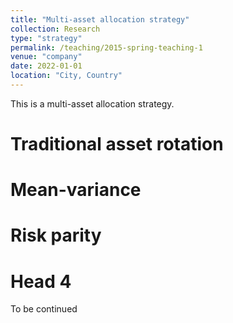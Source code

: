 ```yaml
---
title: "Multi-asset allocation strategy"
collection: Research
type: "strategy"
permalink: /teaching/2015-spring-teaching-1
venue: "company"
date: 2022-01-01
location: "City, Country"
---
```


This is a multi-asset allocation strategy.

Traditional asset rotation
======

Mean-variance
======

Risk parity
======

Head 4
======
To be continued
